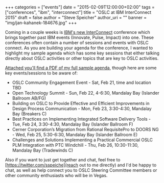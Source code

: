 +++
categories = ["events"]
date = "2015-02-09T12:00:00+02:00"
tags = ["conferences", "ibm", "interconnect"]
title = "OSLC at IBM InterConnect 2015"
draft = false
author = "Steve Speicher"
author_uri = ""
banner = "img/jan-kahanek-184676.jpg"
+++

Coming in a couple weeks is [IBM's new InterConnect](http://www.ibm.com/cloud-computing/us/en/interconnect/) conference which brings together past IBM events (Innovate, Pulse, Impact) into one.  These conferences often contain a number of sessions and events with OSLC connect.  As you are building your agenda for the conference, I wanted to highlight my sample agenda which has some key sessions that either talking directly about OSLC activities or other topics that are key to OSLC activities.

[Attached you'll find a PDF of my full sample agenda](http://open-services.net/images/uploads/blog/OSLCatInterConnect-SampleSchedule.pdf), though here are some key events/sessions to be aware of:

* OSLC Community Engagement Event - Sat, Feb 21, time and location TBD
* Open Technology Summit - Sun, Feb 22, 4-6:30, Mandalay Bay (Islander Ballroom AB/FG)
* Building on OSLC to Provide Effective and Efficient Improvements in Design Process Communication - Mon, Feb 23, 3:30-4:30, Mandalay Bay (Breakers C)
* Best Practices on Implementing Integrated Software Delivery Tools - Tue, Feb 24, 3:30-4:30, Mandalay Bay (Islander Ballroom F)
* Cerner Corporation’s Migration from Rational RequisitePro to DOORS NG - Wed, Feb 25, 5:30-6:30, Mandalay Bay (Islander Ballroom E)
* Challenges and Solutions Implementing a Practical Commercial OSLC PLM Integration with PTC Windchill - Thu, Feb 26, 10:30-11:30, Mandalay Bay (Tradewinds C)

Also if you want to just get together and chat, feel free to [https://twitter.com/sspeiche](reach out to me directly) and I'd be happy to chat, as well as help connect you to OSLC Steering Committee members or other community enthusiasts who will be in Vegas.

